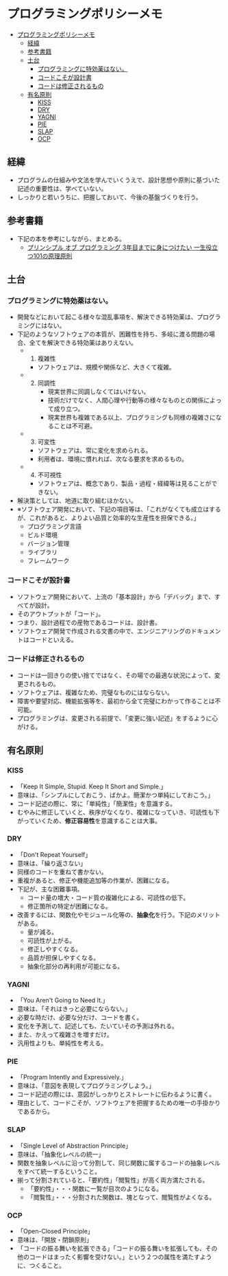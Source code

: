 # プログラミングポリシーメモ

<!-- TOC -->

- [プログラミングポリシーメモ](#プログラミングポリシーメモ)
    - [経緯](#経緯)
    - [参考書籍](#参考書籍)
    - [土台](#土台)
        - [プログラミングに特効薬はない。](#プログラミングに特効薬はない)
        - [コードこそが設計書](#コードこそが設計書)
        - [コードは修正されるもの](#コードは修正されるもの)
    - [有名原則](#有名原則)
        - [KISS](#kiss)
        - [DRY](#dry)
        - [YAGNI](#yagni)
        - [PIE](#pie)
        - [SLAP](#slap)
        - [OCP](#ocp)

<!-- /TOC -->

## 経緯
- プログラムの仕組みや文法を学んでいくうえで、設計思想や原則に基づいた記述の重要性は、学べていない。
- しっかりと若いうちに、把握しておいて、今後の基盤づくりを行う。

## 参考書籍
- 下記の本を参考にしながら、まとめる。
    - [プリンシプル オブ プログラミング 3年目までに身につけたい 一生役立つ101の原理原則](https://www.amazon.co.jp/dp/B071V7MY82/ref=dp-kindle-redirect)

## 土台
### プログラミングに特効薬はない。
- 開発などにおいて起こる様々な混乱事項を、解決できる特効薬は、プログラミングにはない。
- 下記のようなソフトウェアの本質が、困難性を持ち、多岐に渡る問題の場合、全てを解決できる特効薬はありえない。
    - 1. 複雑性
        - ソフトウェアは、規模や関係など、大きくて複雑。
    - 2. 同調性
            - 現実世界に同調しなくてはいけない。
            - 技術だけでなく、人間心理や行動等の様々なものとの関係によって成り立つ。
            - 現実世界も複雑である以上、プログラミングも同様の複雑さになることは不可避。
    - 3. 可変性
        - ソフトウェアは、常に変化を求められる。
        - 利用者は、環境に慣れれば、次なる要求を求めるもの。
    - 4. 不可視性
        - ソフトウェアは、概念であり、製品・過程・経緯等は見ることができない。
- 解決策としては、地道に取り組むほかない。
- ※ソフトウェア開発において、下記の項目等は、「これがなくても成立はするが、これがあると、よりよい品質と効率的な生産性を担保できる。」
    - プログラミング言語
    - ビルド環境
    - バージョン管理
    - ライブラリ
    - フレームワーク

### コードこそが設計書
- ソフトウェア開発において、上流の「基本設計」から「デバッグ」まで、すべてが設計。
- そのアウトプットが「コード」。
- つまり、設計過程での産物であるコードは、設計書。
- ソフトウェア開発で作成される文書の中で、エンジニアリングのドキュメントはコードといえる。

### コードは修正されるもの
- コードは一回きりの使い捨てではなく、その場での最適な状況によって、変更されるもの。
- ソフトウェアは、複雑なため、完璧なものにはならない。
- 障害や要望対応、機能拡張等を、最初から全て完璧にわかって作ることは不可能。
- プログラミングは、変更される前提で、「変更に強い記述」をするように心がける。

## 有名原則
### KISS
- 「Keep It Simple, Stupid. Keep It Short and Simple.」
- 意味は、「シンプルにしておこう、ばかよ。簡潔かつ単純にしておこう。」
- コード記述の際に、常に「単純性」「簡潔性」を意識する。
- むやみに修正していくと、秩序がなくなり、複雑になっていき、可読性も下がっていくため、**修正容易性**を意識することは大事。

### DRY
- 「Don't Repeat Yourself」
- 意味は、「繰り返さない」
- 同様のコードを重ねて書かない。
- 重複があると、修正や機能追加等の作業が、困難になる。
- 下記が、主な困難事項。
    - コード量の増大・コード質の複雑化による、可読性の低下。
    - 修正箇所の特定が困難になる。
- 改善するには、関数化やモジュール化等の、**抽象化**を行う。下記のメリットがある。
    - 量が減る。
    - 可読性が上がる。
    - 修正しやすくなる。
    - 品質が担保しやすくなる。
    - 抽象化部分の再利用が可能になる。

### YAGNI
- 「You Aren't Going to Need It.」
- 意味は、「それはきっと必要にならない。」
- 必要な時だけ、必要な分だけ、コードを書く。
- 変化を予測して、記述しても、たいていその予測は外れる。
- また、かえって複雑さを増すだけ。
- 汎用性よりも、単純性を考える。

### PIE
- 「Program Intently and Expressively.」
- 意味は、「意図を表現してプログラミングしよう。」
- コード記述の際には、意図がしっかりとストレートに伝わるように書く。
- 理由として、コードこそが、ソフトウェアを把握するための唯一の手掛かりであるから。

### SLAP
- 「Single Level of Abstraction Principle」
- 意味は、「抽象化レベルの統一」
- 関数を抽象レベルに沿って分割して、同じ関数に属するコードの抽象レベルをすべて統一するということ。
- 揃って分割されていると、「要約性」「閲覧性」が高く両方満たされる。
    - 「要約性」・・・関数に一覧が目次のようになる。
    - 「閲覧性」・・・分割された関数は、塊となって、閲覧性がよくなる。

### OCP
- 「Open-Closed Principle」
- 意味は、「開放・閉鎖原則」
- 「コードの振る舞いを拡張できる」「コードの振る舞いを拡張しても、その他のコードはまったく影響を受けない。」という２つの属性を満たすように、つくること。